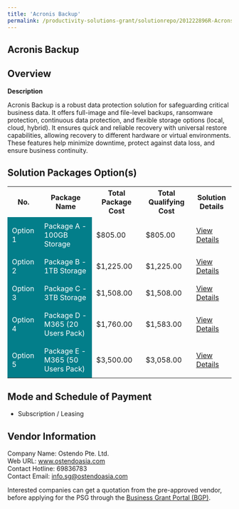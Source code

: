 ```yaml
---
title: 'Acronis Backup'
permalink: /productivity-solutions-grant/solutionrepo/201222896R-Acrons-Bckup-G
---
```


## Acronis Backup

## Overview

**Description**

Acronis Backup is a robust data protection solution for safeguarding critical business data. It offers full-image and file-level backups, ransomware protection, continuous data protection, and flexible storage options (local, cloud, hybrid). It ensures quick and reliable recovery with universal restore capabilities, allowing recovery to different hardware or virtual environments. These features help minimize downtime, protect against data loss, and ensure business continuity.

## Solution Packages Option(s)

<table>
<tr>
<th><b>No.</b></th>
<th><b>Package Name</b></th>
<th><b>Total Package Cost</b></th>
<th><b>Total Qualifying Cost</b></th>
<th><b>Solution Details</b></th>
</tr>
<tr>
<td style='padding: 10px; background-color: #037E8A; color: #FFFFFF;'>Option 1</td>
<td style='padding: 10px; background-color: #037E8A; color: #FFFFFF;'>Package A - 100GB Storage</td>
<td style='padding: 10px;'>$805.00</td>
<td style='padding: 10px;'>$805.00</td>
<td style='padding: 10px;'><a href='/images/psg/201222896R_20240253_19122024_Desensitised_Annex3_Part1.pdf' target='_blank'>View Details</a></td>
</tr>
<tr>
<td style='padding: 10px; background-color: #037E8A; color: #FFFFFF;'>Option 2</td>
<td style='padding: 10px; background-color: #037E8A; color: #FFFFFF;'>Package B - 1TB Storage</td>
<td style='padding: 10px;'>$1,225.00</td>
<td style='padding: 10px;'>$1,225.00</td>
<td style='padding: 10px;'><a href='/images/psg/201222896R_20240253_19122024_Desensitised_Annex3_Part2.pdf' target='_blank'>View Details</a></td>
</tr>
<tr>
<td style='padding: 10px; background-color: #037E8A; color: #FFFFFF;'>Option 3</td>
<td style='padding: 10px; background-color: #037E8A; color: #FFFFFF;'>Package C - 3TB Storage</td>
<td style='padding: 10px;'>$1,508.00</td>
<td style='padding: 10px;'>$1,508.00</td>
<td style='padding: 10px;'><a href='/images/psg/201222896R_20240253_19122024_Desensitised_Annex3_Part3.pdf' target='_blank'>View Details</a></td>
</tr>
<tr>
<td style='padding: 10px; background-color: #037E8A; color: #FFFFFF;'>Option 4</td>
<td style='padding: 10px; background-color: #037E8A; color: #FFFFFF;'>Package D - M365 (20 Users Pack)</td>
<td style='padding: 10px;'>$1,760.00</td>
<td style='padding: 10px;'>$1,583.00</td>
<td style='padding: 10px;'><a href='/images/psg/201222896R_20240253_19122024_Desensitised_Annex3_Part4.pdf' target='_blank'>View Details</a></td>
</tr>
<tr>
<td style='padding: 10px; background-color: #037E8A; color: #FFFFFF;'>Option 5</td>
<td style='padding: 10px; background-color: #037E8A; color: #FFFFFF;'>Package E - M365 (50 Users Pack)</td>
<td style='padding: 10px;'>$3,500.00</td>
<td style='padding: 10px;'>$3,058.00</td>
<td style='padding: 10px;'><a href='/images/psg/201222896R_20240253_19122024_Desensitised_Annex3_Part5.pdf' target='_blank'>View Details</a></td>
</tr>
</table>

## Mode and Schedule of Payment

 - Subscription / Leasing

## Vendor Information

 Company Name: Ostendo Pte. Ltd.<br>Web URL: www.ostendoasia.com<br>Contact Hotline: 69836783<br>Contact Email: info.sg@ostendoasia.com

Interested companies can get a quotation from the pre-approved vendor, before applying for the PSG through the <a href='https://www.businessgrants.gov.sg/' target='_blank' rel='noopener'>Business Grant Portal (BGP)</a>.

<script src="/jquery/resize-tables.js"></script>
